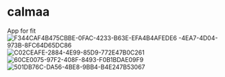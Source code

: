 # calmaa
 App for fit
![F344CAF4![B475CBBE-0FAC-4233-B63E-EFA4B4AFEDE6](https://user-images.githubusercontent.com/34709179/183387901-cf06eb7b-6d84-4cbd-a739-80d15a22462e.jpeg)
-4EA7-4D04-973B-8FC64D65DC86](https://user-images.githubusercontent.com/34709179/183387871-c9a5c512-5394-4629-b068-5e8c0d02ac9a.jpeg)
![C02CEAFE-2884-4E99-85D9-772E47B0C261](https://user-images.githubusercontent.com/34709179/183387914-1f839a29-9cc0-419b-aa6e-ec20d1f3a862.jpeg)
![60CE0075-97F2-408F-8493-F0B1BDAE09F9](https://user-images.githubusercontent.com/34709179/183387933-1a61bf2b-cf29-459f-8e8c-2af41a14eb1f.jpeg)
![501DB76C-DA56-4BE8-9BB4-B4E247B53067](https://user-images.githubusercontent.com/34709179/183387942-a427ba77-4c84-44bc-bf0d-d97fe274f39f.jpeg)
